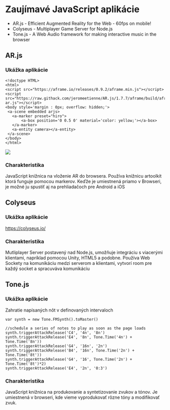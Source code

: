 # Zaujímavé JavaScript aplikácie 

- AR.js - Efficient Augmented Reality for the Web - 60fps on mobile!
- Colyseus - Multiplayer Game Server for Node.js
- Tone.js - A Web Audio framework for making interactive music in the browser

## AR.js

### Ukážka aplikácie

    <!doctype HTML>
    <html>
    <script src="https://aframe.io/releases/0.9.2/aframe.min.js"></script>
    <script src="https://raw.githack.com/jeromeetienne/AR.js/1.7.7/aframe/build/aframe-ar.js"></script>
    <body style='margin : 0px; overflow: hidden;'>
     <a-scene embedded arjs>
       <a-marker preset="hiro">
           <a-box position='0 0.5 0' material='color: yellow;'></a-box>
       </a-marker>
       <a-entity camera></a-entity>
     </a-scene>
    </body>
    </html>
    
<img src="https://cloud.githubusercontent.com/assets/252962/23068128/40343608-f51a-11e6-8cb3-900e37a7f658.jpg"/>

### Charakteristika

JavaScript knižnica na vloženie AR do browsera. 
Používa knižnicu artoolkit ktorá funguje pomocou markerov.
Keďže je umiestnená priamo v Browseri, je možné ju spustiť aj na prehliadačoch pre Android a iOS

## Colyseus

### Ukážka aplikácie

<https://colyseus.io/>

### Charakteristika

Mutliplayer Server postavený nad Node.js, umožňuje integráciu s viacerými klientami, napríklad pomocou Unity, HTML5 a podobne.
Používa Web Sockety na komunikáciu medzi serverom a klientami, vytvorí room pre každý socket a spracuváva komunikáciu

## Tone.js

### Ukážka aplikácie
Zahratie napísaných nôt v definovaných intervaloch

    var synth = new Tone.FMSynth().toMaster()
    
    //schedule a series of notes to play as soon as the page loads
    synth.triggerAttackRelease('C4', '4n', '8n')
    synth.triggerAttackRelease('E4', '8n', Tone.Time('4n') + Tone.Time('8n'))
    synth.triggerAttackRelease('G4', '16n', '2n')
    synth.triggerAttackRelease('B4', '16n', Tone.Time('2n') + Tone.Time('8t'))
    synth.triggerAttackRelease('G4', '16', Tone.Time('2n') + Tone.Time('8t')*2)
    synth.triggerAttackRelease('E4', '2n', '0:3')

### Charakteristika

JavaScript knižnica na produkovanie a syntetizovanie zvukov a tónov. Je umiestnená v browseri, kde vieme vyprodukovať rôzne tóny a modifikovať zvuk.


